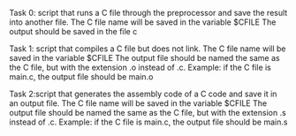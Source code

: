 Task 0: script that runs a C file through the preprocessor and save the result into another file.
	The C file name will be saved in the variable $CFILE
	The output should be saved in the file c


Task 1: script that compiles a C file but does not link.
	The C file name will be saved in the variable $CFILE
	The output file should be named the same as the C file, but with the extension .o instead of .c.
		Example: if the C file is main.c, the output file should be main.o


Task 2:script that generates the assembly code of a C code and save it in an output file.
	The C file name will be saved in the variable $CFILE
	The output file should be named the same as the C file, but with the extension .s instead of .c.
		Example: if the C file is main.c, the output file should be main.s






